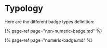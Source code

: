 # Typology

Here are the different badge types definition:

{% page-ref page="non-numeric-badge.md" %}

{% page-ref page="numeric-badge.md" %}





